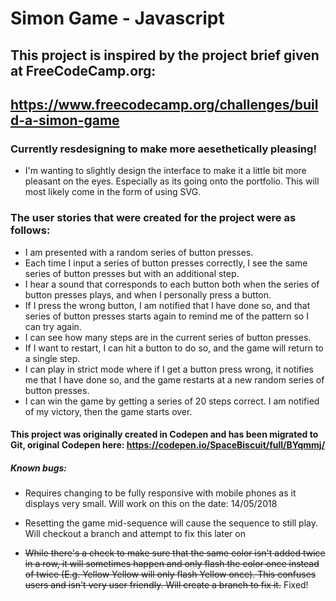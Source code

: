 # Simon Game - Javascript

## This project is inspired by the project brief given at FreeCodeCamp.org: 
## https://www.freecodecamp.org/challenges/build-a-simon-game


### Currently resdesigning to make more aesethetically pleasing! 
- I'm wanting to slightly design the interface to make it a little bit more pleasant on the eyes. Especially as its going onto the portfolio. This will most likely come in the form of using SVG. 


### The user stories that were created for the project were as follows:
- I am presented with a random series of button presses.
- Each time I input a series of button presses correctly, I see the same series of button presses but with an additional step.
- I hear a sound that corresponds to each button both when the series of button presses plays, and when I personally press a button.
- If I press the wrong button, I am notified that I have done so, and that series of button presses starts again to remind me of the pattern so I can try again.
- I can see how many steps are in the current series of button presses.
- If I want to restart, I can hit a button to do so, and the game will return to a single step.
- I can play in strict mode where if I get a button press wrong, it notifies me that I have done so, and the game restarts at a new random series of button presses.
- I can win the game by getting a series of 20 steps correct. I am notified of my victory, then the game starts over.

#### This project was originally created in Codepen and has been migrated to Git, original Codepen here: https://codepen.io/SpaceBiscuit/full/BYqmmj/

##### Known bugs:
- Requires changing to be fully responsive with mobile phones as it displays very small. Will work on this on the date: 14/05/2018

- Resetting the game mid-sequence will cause the sequence to still play. Will checkout a branch and attempt to fix this later on

- ~~While there's a check to make sure that the same color isn't added twice in a row, it will sometimes happen and only flash the color once instead of twice (E.g. Yellow Yellow will only flash Yellow once). This confuses users and isn't very user friendly. Will create a branch to fix it.~~  Fixed!


